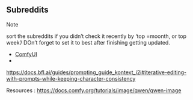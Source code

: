 
## Subreddits

> [!NOTE]
> sort the subreddits if you didn’t check it recently by ‘top =moonth, or top week’/ DOn’t forget to set it to best after finishing getting updated.

- [ComfyUI](https://www.reddit.com/r/comfyui/)
- 


https://docs.bfl.ai/guides/prompting_guide_kontext_i2i#iterative-editing-with-prompts-while-keeping-character-consistency

Resources : https://docs.comfy.org/tutorials/image/qwen/qwen-image